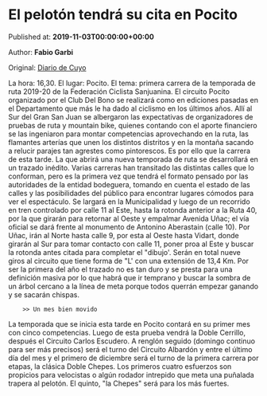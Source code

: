 
# El pelotón tendrá su cita en Pocito

Published at: **2019-11-03T00:00:00+00:00**

Author: **Fabio Garbi**

Original: [Diario de Cuyo](https://www.diariodecuyo.com.ar/pasiondeportiva/El-peloton-tendra-su-cita-en-Pocito-20191103-0021.html)

La hora: 16,30. El lugar: Pocito. El tema: primera carrera de la temporada de ruta 2019-20 de la Federación Ciclista Sanjuanina.
El circuito Pocito organizado por el Club Del Bono se realizará como en ediciones pasadas en el Departamento que más le ha dado al ciclismo en los últimos años. Allí al Sur del Gran San Juan se albergaron las expectativas de organizadores de pruebas de ruta y mountain bike, quienes contando con el aporte financiero se las ingeniaron para montar competencias aprovechando en la ruta, las flamantes arterías que unen los distintos distritos y en la montaña sacando a relucir parajes tan agrestes como pintorescos. Es por ello que la carrera de esta tarde. La que abrirá una nueva temporada de ruta se desarrollará en un trazado inédito. Varias carreras han transitado las distintas calles que lo conforman, pero es la primera vez que tendrá el formato pensado por las autoridades de la entidad bodeguera, tomando en cuenta el estado de las calles y las posibilidades del público para encontrar lugares cómodos para ver el espectáculo.
Se largará en la Municipalidad y luego de un recorrido en tren controlado por calle 11 al Este, hasta la rotonda anterior a la Ruta 40, por la que girarán para retornar al Oeste y empalmar Avenida Uñac; el vía oficial se dará frente al monumento de Antonino Aberastain (calle 10). Por Uñac, irán al Norte hasta calle 9, por esta al Oeste hasta Vidart, donde girarán al Sur para tomar contacto con calle 11, poner proa al Este y buscar la rotonda antes citada para completar el "dibujo'. Serán en total nueve giros al circuito que tiene forma de "L' con una extensión de 13,4 Km.
Por ser la primera del año el trazado no es tan duro y se presta para una definición masiva por lo que habrá que ir temprano y buscar la sombra de un árbol cercano a la línea de meta porque todos querrán empezar ganando y se sacarán chispas.

        >> Un mes bien movido
      
La temporada que se inicia esta tarde en Pocito contará en su primer mes con cinco competencias. Luego de esta prueba vendrá la Doble Cerrillo, después el Circuito Carlos Escudero. A renglón seguido (domingo continuo para ser más precisos) será el turno del Circuito Albardón y entre el último día del mes y el primero de diciembre será el turno de la primera carrera por etapas, la clásica Doble Chepes.
Los primeros cuatro esfuerzos son propicios para velocistas o algún rodador intrepido que meta una puñalada trapera al pelotón. El quinto, "la Chepes" será para los más fuertes.
